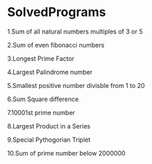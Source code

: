 # SolvedPrograms

1.Sum of all natural numbers multiples of 3 or 5

2.Sum of even fibonacci numbers

3.Longest Prime Factor

4.Largest Palindrome number

5.Smallest positive number divisble from 1 to 20

6.Sum Square difference

7.10001st prime number 

8.Largest Product in a Series

9.Special Pythogorian Triplet

10.Sum of prime number below 2000000
